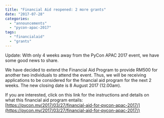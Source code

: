 ```yaml
---
title: "Financial Aid reopened: 2 more grants"
date: "2017-07-28"
categories: 
  - "announcements"
  - "pycon-apac-2017"
tags: 
  - "financialaid"
  - "grants"
---
```


Update: With only 4 weeks away from the PyCon APAC 2017 event, we have some good news to share.

We have decided to extend the Financial Aid Program to provide RM500 for another two individuals to attend the event. Thus, we will be receiving applications to be considered for the financial aid program for the next 2 weeks. The new closing date is 8 August 2017 (12.00am).

If you are interested, click on this link for the instructions and details on what this financial aid program entails: [https://pycon.my/2017/03/27/financial-aid-for-pycon-apac-2017/](https://pycon.my/2017/03/27/financial-aid-for-pycon-apac-2017/)
